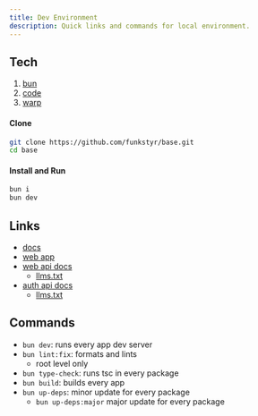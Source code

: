 ```yaml
---
title: Dev Environment
description: Quick links and commands for local environment.
---
```


## Tech

1. [bun](https://bun.sh/)
2. [code](https://code.visualstudio.com/)
3. [warp](https://www.warp.dev/)

#### Clone

```bash
git clone https://github.com/funkstyr/base.git
cd base
```

#### Install and Run

```bash
bun i
bun dev
```

## Links

- [docs](http://localhost:4321)
- [web app](http://localhost:3001)
- [web api docs](http://localhost:3000)
  - [llms.txt](http://localhost:3000/llms.txt)
- [auth api docs](http://localhost:3000/api/auth/reference)
  - [llms.txt](http://localhost:3000/auth/llms.txt)

## Commands

- `bun dev`: runs every app dev server
- `bun lint:fix`: formats and lints
  - root level only
- `bun type-check`: runs tsc in every package
- `bun build`: builds every app
- `bun up-deps`: minor update for every package
  - `bun up-deps:major` major update for every package
